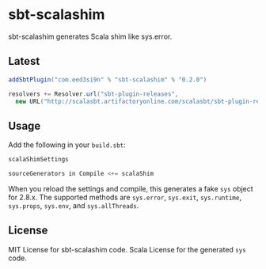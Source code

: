 sbt-scalashim
=============

sbt-scalashim generates Scala shim like sys.error.

Latest
------

```scala
addSbtPlugin("com.eed3si9n" % "sbt-scalashim" % "0.2.0")

resolvers += Resolver.url("sbt-plugin-releases",
  new URL("http://scalasbt.artifactoryonline.com/scalasbt/sbt-plugin-releases/"))(Resolver.ivyStylePatterns)
```

Usage
-----

Add the following in your `build.sbt`:

```scala
scalaShimSettings

sourceGenerators in Compile <+= scalaShim
```

When you reload the settings and compile, this generates a fake `sys` object for 2.8.x.
The supported methods are `sys.error`, `sys.exit`, `sys.runtime`, `sys.props`, `sys.env`, and `sys.allThreads`.

License
-------

MIT License for sbt-scalashim code. Scala License for the generated `sys` code.
